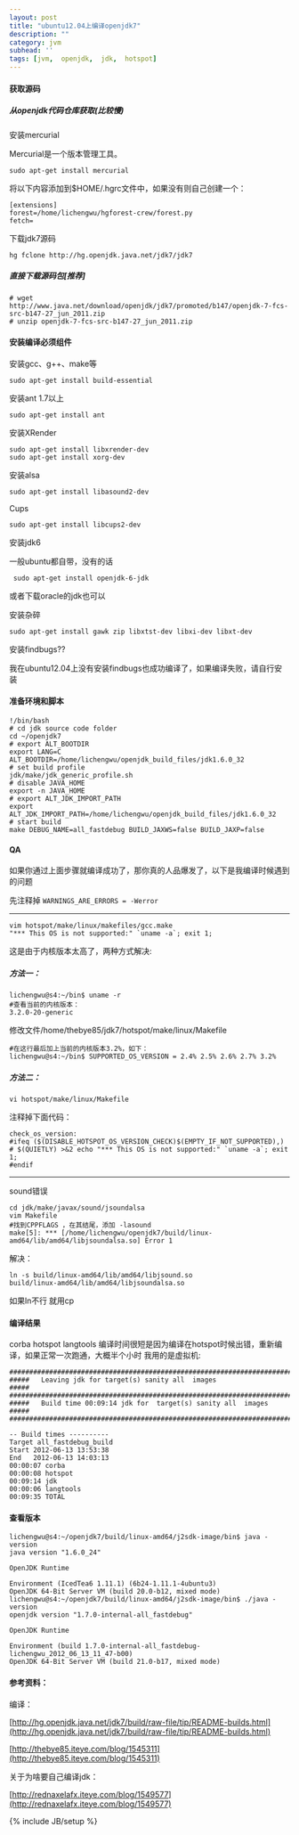 ```yaml
---
layout: post
title: "ubuntu12.04上编译openjdk7"
description: ""
category: jvm
subhead: ''
tags: [jvm,  openjdk,  jdk,  hotspot]
---
```


#### 获取源码

##### 从openjdk代码仓库获取(比较慢)
安装mercurial

Mercurial是一个版本管理工具。

    sudo apt-get install mercurial
    
将以下内容添加到$HOME/.hgrc文件中，如果没有则自己创建一个：

    [extensions]
    forest=/home/lichengwu/hgforest-crew/forest.py
    fetch=
    
下载jdk7源码

    hg fclone http://hg.openjdk.java.net/jdk7/jdk7
    
##### 直接下载源码包[推荐] 

    # wget http://www.java.net/download/openjdk/jdk7/promoted/b147/openjdk-7-fcs-src-b147-27_jun_2011.zip
    # unzip openjdk-7-fcs-src-b147-27_jun_2011.zip
    
#### 安装编译必须组件

安装gcc、g++、make等

    sudo apt-get install build-essential
    
安装ant 1.7以上

    sudo apt-get install ant
    
安装XRender

    sudo apt-get install libxrender-dev   
    sudo apt-get install xorg-dev 

安装alsa

    sudo apt-get install libasound2-dev

Cups

    sudo apt-get install libcups2-dev

安装jdk6

一般ubuntu都自带，没有的话

     sudo apt-get install openjdk-6-jdk

或者下载oracle的jdk也可以

安装杂碎

    sudo apt-get install gawk zip libxtst-dev libxi-dev libxt-dev

安装findbugs??

我在ubuntu12.04上没有安装findbugs也成功编译了，如果编译失败，请自行安装

#### 准备环境和脚本

    !/bin/bash
    # cd jdk source code folder
    cd ~/openjdk7
    # export ALT_BOOTDIR
    export LANG=C ALT_BOOTDIR=/home/lichengwu/openjdk_build_files/jdk1.6.0_32
    # set build profile
    jdk/make/jdk_generic_profile.sh
    # disable JAVA_HOME
    export -n JAVA_HOME
    # export ALT_JDK_IMPORT_PATH
    export ALT_JDK_IMPORT_PATH=/home/lichengwu/openjdk_build_files/jdk1.6.0_32
    # start build
    make DEBUG_NAME=all_fastdebug BUILD_JAXWS=false BUILD_JAXP=false

#### QA

如果你通过上面步骤就编译成功了，那你真的人品爆发了，以下是我编译时候遇到的问题

先注释掉 `WARNINGS_ARE_ERRORS = -Werror`

---
    vim hotspot/make/linux/makefiles/gcc.make
    "*** This OS is not supported:" `uname -a`; exit 1;
这是由于内核版本太高了，两种方式解决:

##### 方法一：

    lichengwu@s4:~/bin$ uname -r
    #查看当前的内核版本：
    3.2.0-20-generic

修改文件/home/thebye85/jdk7/hotspot/make/linux/Makefile

    #在这行最后加上当前的内核版本3.2%，如下：
    lichengwu@s4:~/bin$ SUPPORTED_OS_VERSION = 2.4% 2.5% 2.6% 2.7% 3.2%
    
##### 方法二：
    vi hotspot/make/linux/Makefile

注释掉下面代码：

    check_os_version:
    #ifeq ($(DISABLE_HOTSPOT_OS_VERSION_CHECK)$(EMPTY_IF_NOT_SUPPORTED),)
    # $(QUIETLY) >&2 echo "*** This OS is not supported:" `uname -a`; exit 1;
    #endif
    
----
    
sound错误

    cd jdk/make/javax/sound/jsoundalsa
    vim Makefile
    #找到CPPFLAGS ，在其结尾，添加 -lasound
    make[5]: *** [/home/lichengwu/openjdk7/build/linux-amd64/lib/amd64/libjsoundalsa.so] Error 1
    
解决：

    ln -s build/linux-amd64/lib/amd64/libjsound.so 
    build/linux-amd64/lib/amd64/libjsoundalsa.so 
    
如果ln不行 就用cp

#### 编译结果

corba hotspot langtools 编译时间很短是因为编译在hotspot时候出错，重新编译，如果正常一次跑通，大概半个小时 我用的是虚拟机:

 
    ########################################################################
    #####   Leaving jdk for target(s) sanity all  images               #####
    ########################################################################
    #####   Build time 00:09:14 jdk for  target(s) sanity all  images  #####
    ########################################################################
 
    -- Build times ----------
    Target all_fastdebug_build
    Start 2012-06-13 13:53:38
    End   2012-06-13 14:03:13
    00:00:07 corba
    00:00:08 hotspot
    00:09:14 jdk
    00:00:06 langtools
    00:09:35 TOTAL
    
#### 查看版本

    lichengwu@s4:~/openjdk7/build/linux-amd64/j2sdk-image/bin$ java -version
    java version "1.6.0_24"
 
    OpenJDK Runtime
 
    Environment (IcedTea6 1.11.1) (6b24-1.11.1-4ubuntu3)
    OpenJDK 64-Bit Server VM (build 20.0-b12, mixed mode)
    lichengwu@s4:~/openjdk7/build/linux-amd64/j2sdk-image/bin$ ./java -version
    openjdk version "1.7.0-internal-all_fastdebug"
 
    OpenJDK Runtime
 
    Environment (build 1.7.0-internal-all_fastdebug-lichengwu_2012_06_13_11_47-b00)
    OpenJDK 64-Bit Server VM (build 21.0-b17, mixed mode)

#### 参考资料：

编译：

[http://hg.openjdk.java.net/jdk7/build/raw-file/tip/README-builds.html](http://hg.openjdk.java.net/jdk7/build/raw-file/tip/README-builds.html)

[http://thebye85.iteye.com/blog/1545311](http://thebye85.iteye.com/blog/1545311)

关于为啥要自己编译jdk：

[http://rednaxelafx.iteye.com/blog/1549577](http://rednaxelafx.iteye.com/blog/1549577)

{% include JB/setup %}